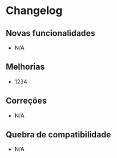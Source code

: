 # Changelog

## Novas funcionalidades

 - N/A

## Melhorias

 - 1234

## Correções

 - N/A

## Quebra de compatibilidade

 - N/A
